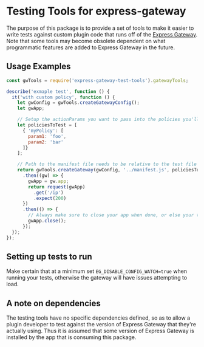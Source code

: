 # Testing Tools for express-gateway

The purpose of this package is to provide a set of tools to make it easier to write tests against custom plugin code that runs off of the [Express Gateway](https://github.com/ExpressGateway/express-gateway).  Note that some tools may become obsolete dependent on what programmatic features are added to Express Gateway in the future.

## Usage Examples

```JavaScript
const gwTools = require('express-gateway-test-tools').gatewayTools;

describe('exmaple test', function () {
  it('with custom policy', function () {
    let gwConfig = gwTools.createGatewayConfig();
    let gwApp;

    // Setup the actionParams you want to pass into the policies you'll be testing
    let policiesToTest = [
      { 'myPolicy': [
        param1: 'foo',
        param2: 'bar'
      ]}
    ];

    // Path to the manifest file needs to be relative to the test file
    return gwTools.createGateway(gwConfig, '../manifest.js', policiesToTest)
      .then((gw) => {
        gwApp = gw.app;
        return request(gwApp)
          .get('/ip')
          .expect(200)
      })
      .then(() => {
        // Always make sure to close your app when done, or else your test runner won't exit
        gwApp.close();
      });
  });
});

```

## Setting up tests to run
Make certain that at a minimum set `EG_DISABLE_CONFIG_WATCH=true` when running your tests, otherwise the gateway will have issues attempting to load.

## A note on dependencies

The testing tools have no specific dependencies defined, so as to allow a plugin developer to test against the version of Express Gateway that they're actually using.  Thus it is assumed that some version of Express Gateway is installed by the app that is consuming this package.

